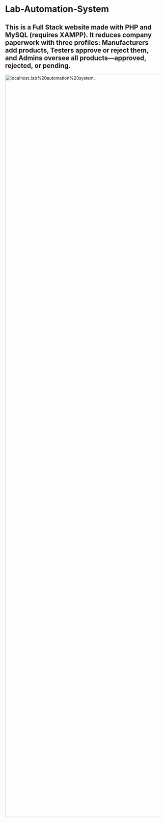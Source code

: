 # Lab-Automation-System
This is a Full Stack website made with PHP and MySQL (requires XAMPP). It reduces company paperwork with three profiles: Manufacturers add products, Testers approve or reject them, and Admins oversee all products—approved, rejected, or pending.
----------------------------------------------------------------------
<img width="2880" height="2416" alt="localhost_lab%20automation%20system_" src="https://github.com/user-attachments/assets/833688b3-53d5-4176-860a-17af74048793" />

